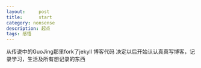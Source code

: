```yaml
---
layout:     post
title:      start
category: nonsense
description: 起点
tags: 感悟
---
```


从传说中的GuoJing那里fork了jekyll 博客代码
决定以后开始认认真真写博客，记录学习，生活及所有想记录的东西
